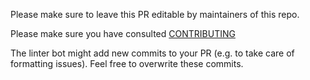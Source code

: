 Please make sure to leave this PR editable by maintainers of this repo.

Please make sure you have consulted [CONTRIBUTING](https://github.com/JuliaGraphs/Graphs.jl/blob/master/CONTRIBUTING.md)

The linter bot might add new commits to your PR (e.g. to take care of formatting issues). Feel free to overwrite these commits. 